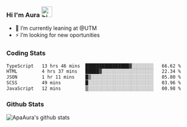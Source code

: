 ### Hi I'm Aura <img src="https://user-images.githubusercontent.com/1303154/88677602-1635ba80-d120-11ea-84d8-d263ba5fc3c0.gif" width="28px" alt="hi">

- 🔭 I’m currently leaning at @UTM
- ⚡ I’m looking for new oportunities


### Coding Stats

<!--START_SECTION:waka-->

```txt
TypeScript   13 hrs 46 mins  ████████████████▓░░░░░░░░   66.62 %
HTML         4 hrs 37 mins   █████▓░░░░░░░░░░░░░░░░░░░   22.34 %
JSON         1 hr 11 mins    █▒░░░░░░░░░░░░░░░░░░░░░░░   05.80 %
SCSS         49 mins         █░░░░░░░░░░░░░░░░░░░░░░░░   03.96 %
JavaScript   12 mins         ▒░░░░░░░░░░░░░░░░░░░░░░░░   00.98 %
```

<!--END_SECTION:waka-->

### Github Stats

![ApaAura's github stats](https://github-readme-stats.vercel.app/api?username=ApaAura&count_private=true&theme=tokyonight&hide=contribs,prs)
